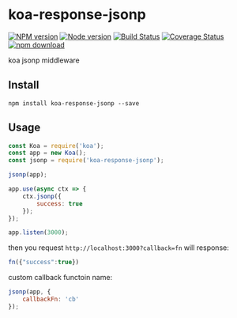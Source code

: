# koa-response-jsonp

[![NPM version][npm-image]][npm-url]
[![Node version][node-image]][node-url]
[![Build Status][github-actions-image]][github-actions-url]
[![Coverage Status][coveralls-image]][coveralls-url]
[![npm download][download-image]][download-url]

koa jsonp middleware

## Install

```shell
npm install koa-response-jsonp --save
```

## Usage

```javascript
const Koa = require('koa');
const app = new Koa();
const jsonp = require('koa-response-jsonp');

jsonp(app);

app.use(async ctx => {
	ctx.jsonp({
		success: true
	});
});

app.listen(3000);
```

then you request `http://localhost:3000?callback=fn` will response:

```javascript
fn({"success":true})
```

custom callback functoin name:

```javascript
jsonp(app, {
	callbackFn: 'cb'
});
```


[npm-image]: https://img.shields.io/npm/v/koa-response-jsonp.svg
[npm-url]: https://www.npmjs.com/package/koa-response-jsonp
[node-image]: https://img.shields.io/node/v/koa-response-jsonp.svg
[node-url]: https://nodejs.org
[github-actions-image]: https://github.com/keenwon/koa-response-jsonp/workflows/unittest/badge.svg
[github-actions-url]: https://github.com/keenwon/koa-response-jsonp/actions
[coveralls-image]: https://img.shields.io/codecov/c/github/keenwon/koa-response-jsonp
[coveralls-url]: https://codecov.io/gh/keenwon/koa-response-jsonp
[download-image]: https://img.shields.io/npm/dm/koa-response-jsonp.svg
[download-url]: https://npmjs.org/package/koa-response-jsonp
